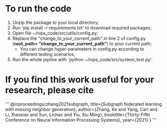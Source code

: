 # To run the code
1. Unzip the package to your local directory;
2. Run 'pip install -r requirements.txt' to download required packages;
3. Open file ~/nips_code/src/utils/config.py;
4. Replace the "change_to_your_current_path" in line 2 of config.py
(**root_path= "change_to_your_current_path"**) to your current path;
    - You can change hyper-parameters in config.py according to different testing scenarios;
5. Run the whole pipline with 'python ~/nips_code/src/system_test.py'.


# If you find this work useful for your research, please cite
'''
@inproceedings{zhang2021subgraph,
  title={Subgraph federated learning with missing neighbor generation},
  author={Zhang, Ke and Yang, Carl and Li, Xiaoxiao and Sun, Lichao and Yiu, Siu Ming},
  booktitle={Thirty-Fifth Conference on Neural Information Processing Systems},
  year={2021}
}
'''

